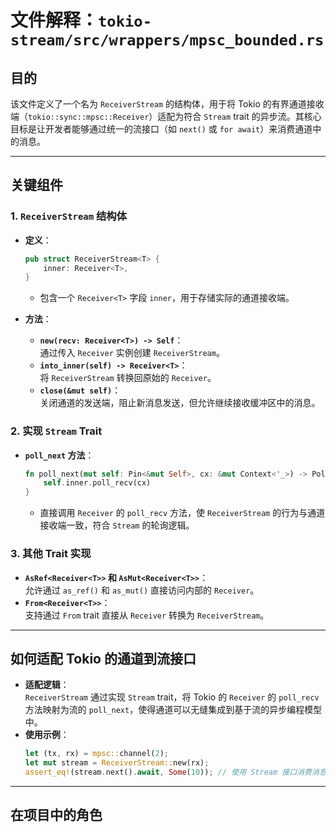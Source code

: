 # 文件解释：`tokio-stream/src/wrappers/mpsc_bounded.rs`

## **目的**  
该文件定义了一个名为 `ReceiverStream` 的结构体，用于将 Tokio 的有界通道接收端（`tokio::sync::mpsc::Receiver`）适配为符合 `Stream` trait 的异步流。其核心目标是让开发者能够通过统一的流接口（如 `next()` 或 `for await`）来消费通道中的消息。

---

## **关键组件**

### **1. `ReceiverStream` 结构体**
- **定义**：  
  ```rust
  pub struct ReceiverStream<T> {
      inner: Receiver<T>,
  }
  ```
  - 包含一个 `Receiver<T>` 字段 `inner`，用于存储实际的通道接收端。

- **方法**：
  - **`new(recv: Receiver<T>) -> Self`**：  
    通过传入 `Receiver` 实例创建 `ReceiverStream`。
  - **`into_inner(self) -> Receiver<T>`**：  
    将 `ReceiverStream` 转换回原始的 `Receiver`。
  - **`close(&mut self)`**：  
    关闭通道的发送端，阻止新消息发送，但允许继续接收缓冲区中的消息。

### **2. 实现 `Stream` Trait**
- **`poll_next` 方法**：  
  ```rust
  fn poll_next(mut self: Pin<&mut Self>, cx: &mut Context<'_>) -> Poll<Option<Self::Item>> {
      self.inner.poll_recv(cx)
  }
  ```
  - 直接调用 `Receiver` 的 `poll_recv` 方法，使 `ReceiverStream` 的行为与通道接收端一致，符合 `Stream` 的轮询逻辑。

### **3. 其他 Trait 实现**
- **`AsRef<Receiver<T>>` 和 `AsMut<Receiver<T>>`**：  
  允许通过 `as_ref()` 和 `as_mut()` 直接访问内部的 `Receiver`。
- **`From<Receiver<T>>`**：  
  支持通过 `From` trait 直接从 `Receiver` 转换为 `ReceiverStream`。

---

## **如何适配 Tokio 的通道到流接口**
- **适配逻辑**：  
  `ReceiverStream` 通过实现 `Stream` trait，将 Tokio 的 `Receiver` 的 `poll_recv` 方法映射为流的 `poll_next`，使得通道可以无缝集成到基于流的异步编程模型中。
- **使用示例**：  
  ```rust
  let (tx, rx) = mpsc::channel(2);
  let mut stream = ReceiverStream::new(rx);
  assert_eq!(stream.next().await, Some(10)); // 使用 Stream 接口消费消息
  ```

---

## **在项目中的角色**